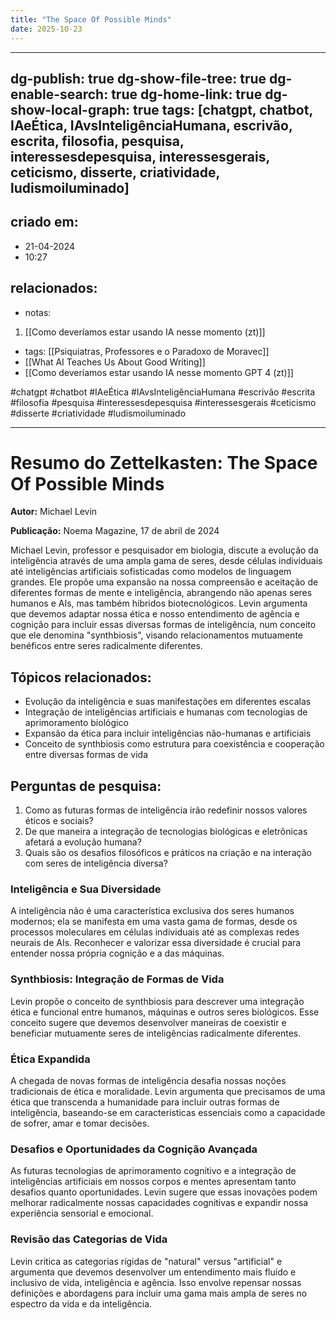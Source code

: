 ```yaml
---
title: "The Space Of Possible Minds"
date: 2025-10-23
---
```


---
dg-publish: true
dg-show-file-tree: true
dg-enable-search: true
dg-home-link: true
dg-show-local-graph: true
tags: [chatgpt, chatbot, IAeÉtica, IAvsInteligênciaHumana, escrivão, escrita, filosofia, pesquisa, interessesdepesquisa, interessesgerais, ceticismo, disserte, criatividade, ludismoiluminado]
---
## criado em: 
- 21-04-2024
- 10:27
## relacionados:
- notas:
1. [[Como deveríamos estar usando IA nesse momento (zt)]]
- tags: [[Psiquiatras, Professores e o Paradoxo de Moravec]]
- [[What AI Teaches Us About Good Writing]]
- [[Como deveríamos estar usando IA nesse momento GPT 4 (zt)]]
  
 #chatgpt #chatbot #IAeÉtica #IAvsInteligênciaHumana #escrivão #escrita
 #filosofia #pesquisa #interessesdepesquisa #interessesgerais #ceticismo #disserte #criatividade #ludismoiluminado 
 
---
# Resumo do Zettelkasten: The Space Of Possible Minds

**Autor:** Michael Levin

**Publicação:** Noema Magazine, 17 de abril de 2024

Michael Levin, professor e pesquisador em biologia, discute a evolução da inteligência através de uma ampla gama de seres, desde células individuais até inteligências artificiais sofisticadas como modelos de linguagem grandes. Ele propõe uma expansão na nossa compreensão e aceitação de diferentes formas de mente e inteligência, abrangendo não apenas seres humanos e AIs, mas também híbridos biotecnológicos. Levin argumenta que devemos adaptar nossa ética e nosso entendimento de agência e cognição para incluir essas diversas formas de inteligência, num conceito que ele denomina "synthbiosis", visando relacionamentos mutuamente benéficos entre seres radicalmente diferentes.

## Tópicos relacionados:
- Evolução da inteligência e suas manifestações em diferentes escalas
- Integração de inteligências artificiais e humanas com tecnologias de aprimoramento biológico
- Expansão da ética para incluir inteligências não-humanas e artificiais
- Conceito de synthbiosis como estrutura para coexistência e cooperação entre diversas formas de vida

## Perguntas de pesquisa:
1. Como as futuras formas de inteligência irão redefinir nossos valores éticos e sociais?
2. De que maneira a integração de tecnologias biológicas e eletrônicas afetará a evolução humana?
3. Quais são os desafios filosóficos e práticos na criação e na interação com seres de inteligência diversa?

### Inteligência e Sua Diversidade
A inteligência não é uma característica exclusiva dos seres humanos modernos; ela se manifesta em uma vasta gama de formas, desde os processos moleculares em células individuais até as complexas redes neurais de AIs. Reconhecer e valorizar essa diversidade é crucial para entender nossa própria cognição e a das máquinas.

### Synthbiosis: Integração de Formas de Vida
Levin propõe o conceito de synthbiosis para descrever uma integração ética e funcional entre humanos, máquinas e outros seres biológicos. Esse conceito sugere que devemos desenvolver maneiras de coexistir e beneficiar mutuamente seres de inteligências radicalmente diferentes.

### Ética Expandida
A chegada de novas formas de inteligência desafia nossas noções tradicionais de ética e moralidade. Levin argumenta que precisamos de uma ética que transcenda a humanidade para incluir outras formas de inteligência, baseando-se em características essenciais como a capacidade de sofrer, amar e tomar decisões.

### Desafios e Oportunidades da Cognição Avançada
As futuras tecnologias de aprimoramento cognitivo e a integração de inteligências artificiais em nossos corpos e mentes apresentam tanto desafios quanto oportunidades. Levin sugere que essas inovações podem melhorar radicalmente nossas capacidades cognitivas e expandir nossa experiência sensorial e emocional.

### Revisão das Categorias de Vida
Levin critica as categorias rígidas de "natural" versus "artificial" e argumenta que devemos desenvolver um entendimento mais fluído e inclusivo de vida, inteligência e agência. Isso envolve repensar nossas definições e abordagens para incluir uma gama mais ampla de seres no espectro da vida e da inteligência.